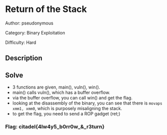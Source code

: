 # Return of the Stack

Author: pseudonymous

Category: Binary Exploitation

Difficulty: Hard

## Description

## Solve

- 3 functions are given, main(), vuln(), win().
- main() calls vuln(), which has a buffer overflow.
- via the buffer overflow, you can call win() and get the flag.
- looking at the disassembly of the binary, you can see that there is `movaps  xmm1, xmm0`, which is purposely misaligning the stack.
- to get the flag, you need to send a ROP gadget (ret;)

### Flag: citadel{4lw4y5_b0rr0w_&_r3turn}
